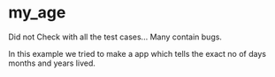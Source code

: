 # my_age
Did not Check with all the test cases... Many contain bugs. 

In this example we tried to make a app which tells the exact no of days months and years lived.
